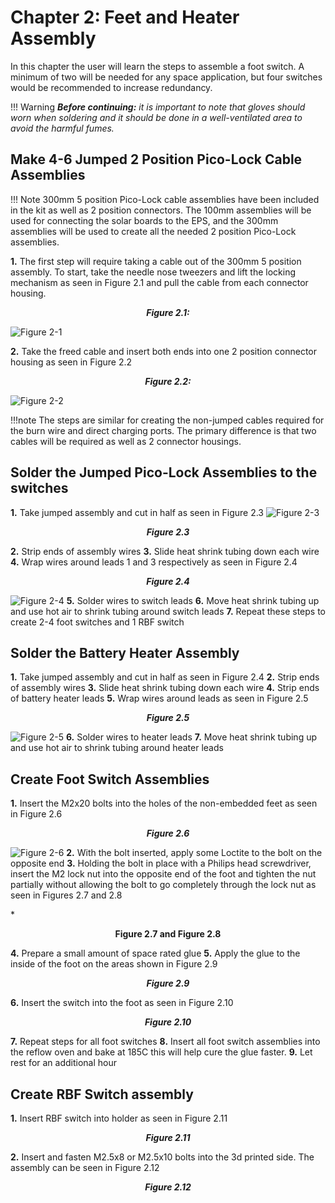 # Chapter 2: Feet and Heater Assembly 
In this chapter the user will learn the steps to assemble a foot switch. A minimum of two will be needed for any space application, but four switches would be recommended to increase redundancy.

!!! Warning
    ***Before continuing:** it is important to note that gloves should worn when soldering and it should be done in a well-ventilated area to avoid the harmful fumes.*</span>


## Make 4-6 Jumped 2 Position Pico-Lock Cable Assemblies
<div class="result" markdown>

!!! Note
    300mm 5 position Pico-Lock cable assemblies have been included in the kit as well as 2 position connectors. The 100mm assemblies will be used for connecting the solar boards to the EPS, and the 300mm assemblies will be used to create all the needed 2 position Pico-Lock assemblies.

**1.**  The first step will require taking a cable out of the 300mm 5 position assembly. To start, take the needle nose tweezers and lift the locking mechanism as seen in Figure 2.1 and pull the cable from each connector housing.

*<p align="center">**Figure 2.1:**</p>*
![Figure 2-1](images/PicolockAssemblies.PNG)

**2.** Take the freed cable and insert both ends into one 2 position connector housing as seen in Figure 2.2

*<p align="center">**Figure 2.2:**</p>*
![Figure 2-2](images/Jumped_2position.PNG)


</div>

!!!note
    The steps are similar for creating the non-jumped cables required for the burn wire and direct charging ports. The primary difference is that two cables will be required as well as 2 connector housings. 




## Solder the Jumped Pico-Lock Assemblies to the switches
<div class="result" markdown>

**1.** Take jumped assembly and cut in half as seen in Figure 2.3
![Figure 2-3](images/Cutting_Jumped_2pos.PNG)

*<p align="center">**Figure 2.3**</p>*
**2.** Strip ends of assembly wires
**3.** Slide heat shrink tubing down each wire
**4.** Wrap wires around leads 1 and 3 respectively as seen in Figure 2.4
*<p align="center">**Figure 2.4**  </p>*
![Figure 2-4](images/PicolockAssemblies.PNG)
**5.** Solder wires to switch leads
**6.** Move heat shrink tubing up and use hot air to shrink tubing around switch leads
**7.** Repeat these steps to create 2-4 foot switches and 1 RBF switch

</div>

## Solder the Battery Heater Assembly
<div class="result" markdown>

**1.** Take jumped assembly and cut in half as seen in Figure 2.4
**2.** Strip ends of assembly wires
**3.** Slide heat shrink tubing down each wire
**4.** Strip ends of battery heater leads
**5.** Wrap wires around leads as seen in Figure 2.5

*<p align="center">**Figure 2.5**  </p>*
![Figure 2-5](images/wirewrapping.PNG)
**6.** Solder wires to heater leads
**7.** Move heat shrink tubing up and use hot air to shrink tubing around heater leads
</div>

## Create Foot Switch Assemblies
<div class="result" markdown>

**1.** Insert the M2x20 bolts into the holes of the non-embedded feet as seen in Figure 2.6

*<p align="center">**Figure 2.6**  </p>*
![Figure 2-6](images/footswitch1.PNG)
**2.** With the bolt inserted, apply some Loctite to the bolt on the opposite end
**3.** Holding the bolt in place with a Philips head screwdriver, insert the M2 lock nut into the opposite end of the foot and tighten the nut partially without allowing the bolt to go completely through the lock nut as seen in Figures 2.7 and 2.8

*<p align="center">**Figure 2.7 and Figure 2.8**  </p>

**4.** Prepare a small amount of space rated glue
**5.** Apply the glue to the inside of the foot on the areas shown in Figure 2.9

*<p align="center">**Figure 2.9**  </p>*
**6.** Insert the switch into the foot as seen in Figure 2.10
*<p align="center">**Figure 2.10**  </p>*
**7.** Repeat steps for all foot switches
**8.** Insert all foot switch assemblies into the reflow oven and bake at 185C this will help cure the glue faster.
**9.** Let rest for an additional hour
</div>

## Create RBF Switch assembly
<div class="result" markdown>

**1.** Insert RBF switch into holder as seen in Figure 2.11

*<p align="center">**Figure 2.11**  </p>*
**2.** Insert and fasten M2.5x8 or M2.5x10 bolts into the 3d printed side. The assembly can be seen in Figure 2.12

*<p align="center">**Figure 2.12**  </p>*
</div>
